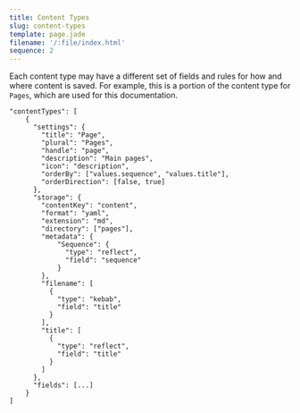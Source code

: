 ```yaml
---
title: Content Types
slug: content-types
template: page.jade
filename: '/:file/index.html'
sequence: 2
---
```

Each content type may have a different set of fields and rules for how and where content is saved. For example, this is a portion of the content type for `Pages`, which are used for this documentation.

```
"contentTypes": [
    {
      "settings": {
        "title": "Page",
        "plural": "Pages",
        "handle": "page",
        "description": "Main pages",
        "icon": "description",
        "orderBy": ["values.sequence", "values.title"],
        "orderDirection": [false, true]
      },
      "storage": {
        "contentKey": "content",
        "format": "yaml",
        "extension": "md",
        "directory": ["pages"],
        "metadata": {
            "Sequence": {
              "type": "reflect",
              "field": "sequence"
            }
        },
        "filename": [
          {
            "type": "kebab",
            "field": "title"
          }
        ],
        "title": [
          {
            "type": "reflect",
            "field": "title"
          }
        ]
      },
      "fields": [...]
    }
]
```